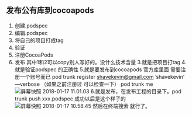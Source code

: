 ## 发布公有库到cocoapods
1. 创建.podspec
2. 编辑.podspec
3. 将自己的项目打成tag
4. 验证
5. 注册CocoaPods
6. 发布
其中1和2可以copy别人写好的。没什么技术含量
3.就是把项目打tag
4.就是验证podspec 的正确性
5.就是要发布到cocoapods 官方库里面 需要注册一个账号而已 
pod trunk register  shavekevin@gmail.com ’shavekevin' —verbose
（如果之前注册过 可以检查一下） pod trunk me
![屏幕快照 2018-01-17 11.01.03](https://ws2.sinaimg.cn/large/006mQyr2gy1g5j0hxivw6j319t09ldoa.jpg)
6.就是发布，在发布工程的目录下。pod trunk push xxx.podspec 
成功以后是这个样子的
![屏幕快照 2018-01-17 10.58.45](https://wx4.sinaimg.cn/large/006mQyr2gy1g5j0i7asw7j31h60niax6.jpg)
然后在终端搜索 就行了。
